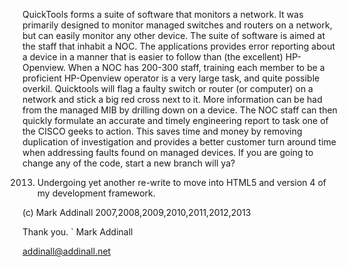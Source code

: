 QuickTools forms a suite of software that monitors a network.  It was primarily designed to monitor managed switches and routers on a network, but can easily monitor any other device.  The suite of software is aimed at the staff that inhabit a NOC.  The applications provides error reporting about a device in a manner that is easier to follow than (the excellent) HP-Openview.  When a NOC has 200-300 staff, training each member to be a proficient HP-Openview operator is a very large task, and quite possible overkil.  Quicktools will flag a faulty switch or router (or computer) on a network and stick a big red cross next to it.  More information can be had from the managed MIB by drilling down on a device.  The NOC staff can then quickly formulate an accurate and timely engineering report to task one of the CISCO geeks to action.  This saves time and money by removing duplication of investigation and provides a better customer turn around time when addressing faults found on managed devices.  If you are going to change any of the code, start a new branch will ya?


2013.  Undergoing yet another re-write to move into HTML5 and version 4 of my development framework.

(c) Mark Addinall 2007,2008,2009,2010,2011,2012,2013



Thank you.
`
Mark Addinall

addinall@addinall.net

